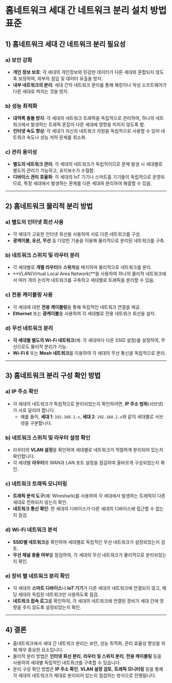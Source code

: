 # 홈네트워크 세대 간 네트워크 분리 설치 방법 표준

## 1) **홈네트워크 세대 간 네트워크 분리 필요성**

### **a) 보안 강화**
- **개인 정보 보호**: 각 세대의 개인정보와 민감한 데이터가 다른 세대와 혼합되지 않도록 보장하여, 외부의 침입 및 데이터 유출을 방지.
- **내부 네트워크의 분리**: 세대 간의 네트워크 분리를 통해 해킹이나 악성 소프트웨어가 다른 세대로 퍼지는 것을 방지.

### **b) 성능 최적화**
- **대역폭 충돌 방지**: 각 세대의 네트워크 트래픽을 독립적으로 관리하여, 하나의 네트워크에서 발생하는 트래픽 혼잡이 다른 세대에 영향을 미치지 않도록 함.
- **인터넷 속도 향상**: 각 세대가 자신의 네트워크 자원을 독립적으로 사용할 수 있어 네트워크 속도나 성능 저하 문제를 최소화.

### **c) 관리 용이성**
- **별도의 네트워크 관리**: 각 세대의 네트워크가 독립적이므로 문제 발생 시 세대별로 별도의 관리가 가능하고, 유지보수가 수월함.
- **디바이스 관리 효율화**: 각 세대의 IoT 기기나 스마트홈 기기들이 독립적으로 운영되므로, 특정 세대에서 발생하는 문제를 다른 세대와 분리하여 해결할 수 있음.

---

## 2) **홈네트워크 물리적 분리 방법**

### **a) 별도의 인터넷 회선 사용**
- 각 세대가 고유한 인터넷 회선을 사용하여 서로 다른 네트워크를 구성.
- **광케이블, 유선, 무선** 등 다양한 기술을 이용해 물리적으로 분리된 네트워크를 구축.

### **b) 네트워크 스위치 및 라우터 분리**
- 각 세대별로 **개별 라우터**와 **스위치**를 배치하여 물리적으로 네트워크를 분리.
- **VLAN(Virtual Local Area Network)**을 사용하여 하나의 물리적 네트워크에서 여러 개의 논리적 네트워크를 구축하고 세대별로 트래픽을 분리할 수 있음.

### **c) 전용 케이블링 사용**
- 각 세대에 대한 **전용 케이블링**을 통해 독립적인 네트워크 연결을 제공.
- **Ethernet** 또는 **광케이블**을 사용하여 각 세대별로 전용 네트워크 회선을 설치.

### **d) 무선 네트워크 분리**
- **각 세대별 별도의 Wi-Fi 네트워크**(예: 각 세대마다 다른 SSID 설정)를 설정하여, 무선으로도 물리적 분리가 가능.
- **Wi-Fi 6** 또는 **Mesh 네트워크**를 이용하여 각 세대의 무선 통신을 독립적으로 분리.

---

## 3) **홈네트워크 분리 구성 확인 방법**

### **a) IP 주소 확인**
- 각 세대의 네트워크가 독립적으로 분리되었는지 확인하려면, **IP 주소 범위**(서브넷)가 서로 달라야 합니다.
  - 예를 들어, **세대 1**: `192.168.1.x`, **세대 2**: `192.168.2.x`와 같이 세대별로 서브넷을 구분합니다.

### **b) 네트워크 스위치 및 라우터 설정 확인**
- 라우터의 **VLAN 설정**을 확인하여 세대별로 네트워크가 적절하게 분리되어 있는지 확인합니다.
- 각 세대별 **라우터**의 WAN과 LAN 포트 설정을 점검하여 올바르게 구성되었는지 확인.

### **c) 네트워크 트래픽 모니터링**
- **트래픽 분석 도구**(예: Wireshark)를 사용하여 각 세대에서 발생하는 트래픽이 다른 세대로 전파되지 않는지 확인.
- **네트워크 통신 확인**: 한 세대의 디바이스가 다른 세대의 디바이스에 접근할 수 없는지 점검.

### **d) Wi-Fi 네트워크 분석**
- **SSID별 네트워크**를 확인하여 세대별로 독립적인 무선 네트워크가 설정되었는지 검토.
- **무선 채널 충돌 여부**를 점검하여, 각 세대의 무선 네트워크가 물리적으로 분리되었는지 확인.

### **e) 장비 별 네트워크 분리 확인**
- 각 세대의 **스마트 디바이스**나 **IoT 기기**가 다른 세대의 네트워크에 연결되지 않고, 해당 세대의 독립된 네트워크만 사용하도록 점검.
- **네트워크 접속 로그**를 확인하여, 각 세대의 네트워크에 연결된 장비가 세대 간에 영향을 주지 않도록 설정되었는지 확인.

---

## 4) **결론**
- 홈네트워크에서 세대 간 네트워크 분리는 보안, 성능 최적화, 관리 효율성 향상을 위해 매우 중요한 요소입니다.
- 물리적 분리 방법은 **인터넷 회선 분리**, **라우터 및 스위치 분리**, **전용 케이블링** 등을 사용하여 세대별 독립적인 네트워크를 구축할 수 있습니다.
- 분리 구성 확인 방법은 **IP 주소 확인**, **VLAN 설정 검토**, **트래픽 모니터링** 등을 통해 각 세대의 네트워크가 제대로 분리되어 있는지 점검하는 방식으로 진행됩니다.

